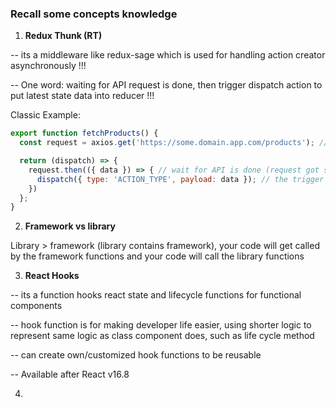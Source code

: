 ### Recall some concepts knowledge

1. <strong>Redux Thunk (RT)</strong>

-- its a middleware like redux-sage which is used for handling action creator asynchronously !!!

-- One word: waiting for API request is done, then trigger dispatch action to put latest state data into reducer !!!

Classic Example:

```js
export function fetchProducts() {
  const request = axios.get('https://some.domain.app.com/products'); // API call

  return (dispatch) => {
    request.then(({ data }) => { // wait for API is done (request got some data) !!!
      dispatch({ type: 'ACTION_TYPE', payload: data }); // the trigger the dispatch action !!!
    })
  };
}
```


2. <strong>Framework vs library</strong>
 
Library > framework (library contains framework), your code will get called by the framework functions and your code will call the library functions


3. <strong>React Hooks</strong>

-- its a function hooks react state and lifecycle functions for functional components

-- hook function is for making developer life easier, using shorter logic to represent same logic as class component does, such as life cycle method

-- can create own/customized hook functions to be reusable

-- Available after React v16.8


4. 
